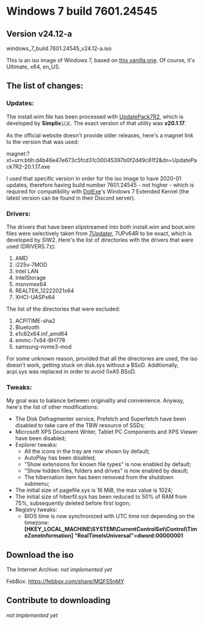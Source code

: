 # Windows 7 build 7601.24545
## Version v24.12-a
windows_7_build.7601.24545_v24.12-a.iso

This is an iso image of Windows 7, based on [this vanilla one](https://archive.org/details/en_windows_7_ultimate_with_sp1_x64_dvd_u_677332_202006). Of course, it's Ultimate, x64, en_US.
## The list of changes:
### Updates:
The install.wim file has been processed with [UpdatePack7R2](https://blog.simplix.info/updatepack7r2/), which is developed by **Simplix**🇺🇦. The exact version of that utility was **v20.1.17**. 

As the official website doesn't provide older releases, here's a magnet link to the version that was used:

magnet:?xt=urn:btih:d4b46e47e673c5fcd31c00045397b0f2d49c81f2&dn=UpdatePack7R2-20.1.17.exe

I used that specific version in order for the iso image to have 2020-01 updates, therefore having build number 7601.24545 - not higher - which is required for compatibility with [DotExe](https://dotexe.cf)'s Windows 7 Extended Kernel (the latest version can be found in their Discord server).

### Drivers:
The drivers that have been slipstreamed into both install.wim and boot.wim files were selectively taken from [7Updater](https://www.sevenforums.com/installation-setup/415754-update-your-win-7-installation-media.html), 7UPv64R to be exact, which is developed by SIW2. Here's the list of directories with the drivers that were used (DRIVERS.7z):
1. AMD
2. i225v-7MOD
3. Intel LAN
4. IntelStorage
5. msnvmex64
6. REALTEK_12222021x64
7. XHCI-UASPx64
     
The list of the directories that were excluded:
1. ACPITIME-sha2
2. Bluetooth
3. e1c62x64.inf_amd64
4. emmc-7x64-BH778
5. samsung-nvme3-mod

For some unknown reason, provided that all the directories are used, the iso doesn't work, getting stuck on disk.sys without a BSoD.
Additionally, acpi.sys was replaced in order to avoid 0xA5 BSoD.

### Tweaks:
My goal was to balance between originality and convenience. Anyway, here's the list of other modifications:
* The Disk Defragmenter service, Prefetch and Superfetch have been disabled to take care of the TBW resource of SSDs;
* Microsoft XPS Document Writer, Tablet PC Components and XPS Viewer have been disabled;
* Explorer tweaks:
  * All the icons in the tray are now shown by default;
  * AutoPlay has been disabled;
  * "Show extensions for known file types" is now enabled by default;
  * "Show hidden files, folders and drives" is now enabled by deault;
  * The hibernation item has been removed from the shutdown submenu;
* The initial size of pagefile.sys is 16 MiB, the max value is 1024;
* The initial size of hiberfil.sys has been reduced to 50% of RAM from 75%, subsequently deleted before first logon;
* Registry tweaks:
  * BIOS time is now synchronized with UTC time not depending on the timezone: **[HKEY_LOCAL_MACHINE\SYSTEM\CurrentControlSet\Control\TimeZoneInformation] "RealTimeIsUniversal"=dword:00000001**

## Download the iso
The Internet Archive: _not implemented yet_

FebBox: https://febbox.com/share/MQFS5nMY

## Contribute to downloading
_not implemented yet_
